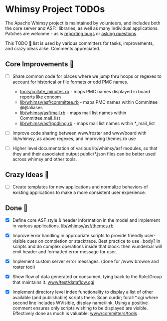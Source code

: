 # Whimsy Project TODOs

The Apache Whimsy project is maintained by volunteers, and includes both
the core server and ASF:: libraries, as well as many individual applications.
Patches are welcome - as is [reporting bugs](https://issues.apache.org/jira/browse/WHIMSY)
or [asking questions](https://lists.apache.org/list.html?dev@whimsical.apache.org).

This TODO :pencil: list is used by various committers for tasks, improvements,
and crazy ideas alike.  Comments appreciated.

## Core Improvements :round_pushpin:

- [ ] Share common code for places where we jump thru hoops or regexes
      to account for historical or file formats or odd PMC names.

    - [tools/collate_minutes.rb](tools/collate_minutes.rb) - maps PMC names displayed in board reports like concom
    - [lib/whimsy/asf/committee.rb](lib/whimsy/asf/committee.rb) - maps PMC names within Committee @@aliases
    - [lib/whimsy/asf/mail.rb](lib/whimsy/asf/mail.rb) - maps mail list names within Committee.mail_list
    - [lib/whimsy/asf/podling.rb](lib/whimsy/asf/podling.rb) - maps mail list names within *_mail_list

- [ ] Improve code sharing between www/roster and www/board with lib/whimsy,
      as above regexes, and improving themes.rb use

- [ ] Higher level documentation of various lib/whimsy/asf modules, so that
      they and their associated output public/*.json files can be better
      used across whimsy and other tools.

## Crazy Ideas :tada:

- [ ] Create templates for new applications and normalize behaviors of
      existing applications to make a more consistent user experience.

## Done :checkered_flag:

- [x] Define core ASF style & header information in the model and
      implement in various applications.  [lib/whimsy/asf/themes.rb](lib/whimsy/asf/themes.rb)

- [x] Improve error handling in appropriate scripts to provide friendly
      user-visible cues on completion or stacktrace.  Best practice to use
      _body? in scripts and do complex operations inside that block:
      then wunderbar will emit header and formatted error message for user.

- [x] Implement custom server error messages. (done for /www browse and roster tool)

- [x] Show flow of data generated or consumed, tying back to the Role/Group that maintains it.
      [www/test/dataflow.cgi](https://whimsy.apache.org/test/dataflow.cgi)

- [x] Implement directory level index functionality to display a list
      of other available (and publishable) scripts there.
      Scan curdir; forall *.cgi where second line includes WVisible, display name/link.
      Using a positive comment ensures only scripts wishing to be displayed are visible.
      Effectively done as much is valuable: [www/committers/tools](https://whimsy.apache.org/committers/tools)
